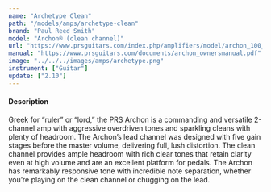 ```yaml
---
name: "Archetype Clean"
path: "/models/amps/archetype-clean"
brand: "Paul Reed Smith"
model: "Archon® (clean channel)"
url: "https://www.prsguitars.com/index.php/amplifiers/model/archon_100_2020"
manual: "https://www.prsguitars.com/documents/archon_ownersmanual.pdf"
image: "../../../images/amps/archetype.png"
instrument: ["Guitar"]
update: ["2.10"]
---
```

#### Description
Greek for “ruler” or “lord,” the PRS Archon is a commanding and versatile 2-channel amp with aggressive overdriven tones and sparkling cleans with plenty of headroom. The Archon’s lead channel was designed with five gain stages before the master volume, delivering full, lush distortion. The clean channel provides ample headroom with rich clear tones that retain clarity even at high volume and are an excellent platform for pedals. The Archon has remarkably responsive tone with incredible note separation, whether you’re playing on the clean channel or chugging on the lead.